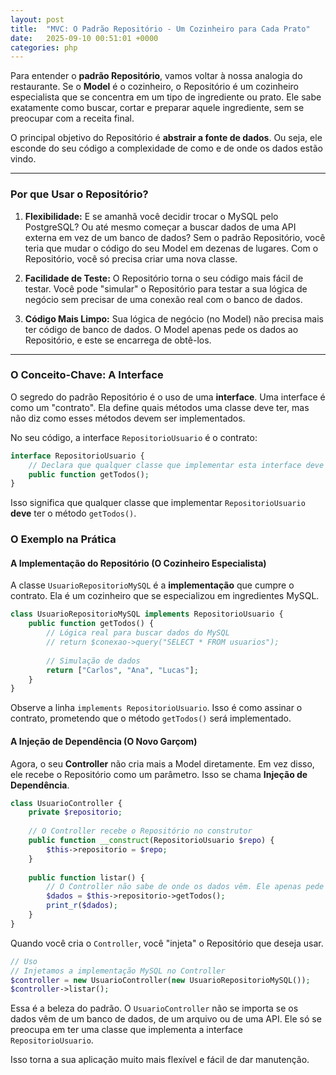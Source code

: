 ```yaml
---
layout: post
title:  "MVC: O Padrão Repositório - Um Cozinheiro para Cada Prato"
date:   2025-09-10 00:51:01 +0000
categories: php
---
```


Para entender o **padrão Repositório**, vamos voltar à nossa analogia do restaurante. Se o **Model** é o cozinheiro, o Repositório é um cozinheiro especialista que se concentra em um tipo de ingrediente ou prato. Ele sabe exatamente como buscar, cortar e preparar aquele ingrediente, sem se preocupar com a receita final.

O principal objetivo do Repositório é **abstrair a fonte de dados**. Ou seja, ele esconde do seu código a complexidade de como e de onde os dados estão vindo.

-----

### Por que Usar o Repositório?

1.  **Flexibilidade:** E se amanhã você decidir trocar o MySQL pelo PostgreSQL? Ou até mesmo começar a buscar dados de uma API externa em vez de um banco de dados? Sem o padrão Repositório, você teria que mudar o código do seu Model em dezenas de lugares. Com o Repositório, você só precisa criar uma nova classe.

2.  **Facilidade de Teste:** O Repositório torna o seu código mais fácil de testar. Você pode "simular" o Repositório para testar a sua lógica de negócio sem precisar de uma conexão real com o banco de dados.

3.  **Código Mais Limpo:** Sua lógica de negócio (no Model) não precisa mais ter código de banco de dados. O Model apenas pede os dados ao Repositório, e este se encarrega de obtê-los.

-----

### O Conceito-Chave: A Interface

O segredo do padrão Repositório é o uso de uma **interface**. Uma interface é como um "contrato". Ela define quais métodos uma classe deve ter, mas não diz como esses métodos devem ser implementados.

No seu código, a interface `RepositorioUsuario` é o contrato:

```php
interface RepositorioUsuario {
    // Declara que qualquer classe que implementar esta interface deve ter o método getTodos()
    public function getTodos();
}
```

Isso significa que qualquer classe que implementar `RepositorioUsuario` **deve** ter o método `getTodos()`.

### O Exemplo na Prática

#### **A Implementação do Repositório (O Cozinheiro Especialista)**

A classe `UsuarioRepositorioMySQL` é a **implementação** que cumpre o contrato. Ela é um cozinheiro que se especializou em ingredientes MySQL.

```php
class UsuarioRepositorioMySQL implements RepositorioUsuario {
    public function getTodos() {
        // Lógica real para buscar dados do MySQL
        // return $conexao->query("SELECT * FROM usuarios");
        
        // Simulação de dados
        return ["Carlos", "Ana", "Lucas"];
    }
}
```

Observe a linha `implements RepositorioUsuario`. Isso é como assinar o contrato, prometendo que o método `getTodos()` será implementado.

#### **A Injeção de Dependência (O Novo Garçom)**

Agora, o seu **Controller** não cria mais a Model diretamente. Em vez disso, ele recebe o Repositório como um parâmetro. Isso se chama **Injeção de Dependência**.

```php
class UsuarioController {
    private $repositorio;
    
    // O Controller recebe o Repositório no construtor
    public function __construct(RepositorioUsuario $repo) {
        $this->repositorio = $repo;
    }
    
    public function listar() {
        // O Controller não sabe de onde os dados vêm. Ele apenas pede ao Repositório.
        $dados = $this->repositorio->getTodos();
        print_r($dados);
    }
}
```

Quando você cria o `Controller`, você "injeta" o Repositório que deseja usar.

```php
// Uso
// Injetamos a implementação MySQL no Controller
$controller = new UsuarioController(new UsuarioRepositorioMySQL());
$controller->listar();
```

Essa é a beleza do padrão. O `UsuarioController` não se importa se os dados vêm de um banco de dados, de um arquivo ou de uma API. Ele só se preocupa em ter uma classe que implementa a interface `RepositorioUsuario`.

Isso torna a sua aplicação muito mais flexível e fácil de dar manutenção.